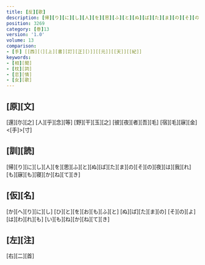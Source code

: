 ```yaml
---
title: [反][歌]
description: [帰][り][に][し][人][を][思][ふ][と][ぬ][ば][た][ま][の][そ][の][夜][は][我][れ][も][寐][も][寝][か][ね][て][き]
position: 3269
category: [巻]13
version: '1.0'
volume: 13
comparison:
- [手] [[西][（][上][書][訂][正][）]][[元]][[天]][[紀]]
keywords:
- [相][聞]
- [枕][詞]
- [恋][情]
- [女][歌]
---
```


## [原][文]

[還][尓][之] [人][乎][念][等] [野][干][玉][之] [彼][夜][者][吾][毛] [宿][毛][寐][金]<[手]>[寸]

## [訓][読]

[帰][り][に][し][人][を][思][ふ][と][ぬ][ば][た][ま][の][そ][の][夜][は][我][れ][も][寐][も][寝][か][ね][て][き]

## [仮][名]

[か][へ][り][に][し] [ひ][と][を][お][も][ふ][と] [ぬ][ば][た][ま][の] [そ][の][よ][は][わ][れ][も] [い][も][ね][か][ね][て][き]

## [左][注]

[右][二][首]

